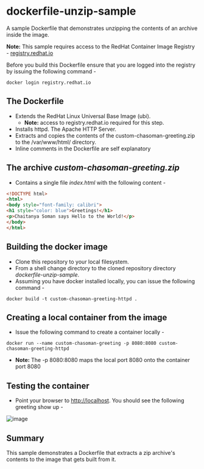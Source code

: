 # dockerfile-unzip-sample
A sample Dockerfile that demonstrates unzipping the contents of an archive inside the image. 

**Note:** This sample requires access to the RedHat Container Image Registry - [registry.redhat.io](https://registry.redhat.io) 

Before you build this Dockerfile ensure that you are logged into the registry by issuing the following command -
```
docker login registry.redhat.io
```
## The Dockerfile
- Extends the RedHat Linux Universal Base Image (ubi).
  - **Note:** access to registry.redhat.io required for this step.
- Installs httpd. The Apache HTTP Server.
- Extracts and copies the contents of the custom-chasoman-greeting.zip to the /var/www/html/ directory.
- Inline comments in the Dockerfile are self explanatory
## The archive *custom-chasoman-greeting.zip*
- Contains a single file *index.html* with the following content -
```html
<!DOCTYPE html>
<html>
<body style="font-family: calibri">
<h1 style="color: blue">Greetings!</h1>
<p>Chaitanya Soman says Hello to the World!</p>
</body>
</html>
```
## Building the docker image
- Clone this repository to your local filesystem.
- From a shell change directory to the cloned repository directory *dockerfile-unzip-sample*.
- Assuming you have docker installed locally, you can issue the following command - 
```
docker build -t custom-chasoman-greeting-httpd .
```
## Creating a local container from the image
- Issue the following command to create a container locally - 
```
docker run --name custom-chasoman-greeting -p 8080:8080 custom-chasoman-greeting-httpd
```
  - **Note:** The -p 8080:8080 maps the local port 8080 onto the container port 8080
## Testing the container
- Point your browser to [http://localhost](http://localhost). You should see the following greeting show up - 

![image](https://user-images.githubusercontent.com/20875397/127763734-33952803-39a3-48c5-818a-66c240201c97.png)

## Summary
This sample demonstrates a Dockerfile that extracts a zip archive's contents to the image that gets built from it.
